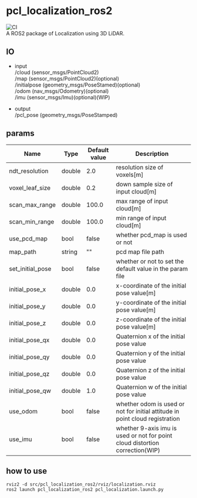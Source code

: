 # pcl_localization_ros2
![CI](https://github.com/rsasaki0109/pcl_localization_ros2/workflows/CI/badge.svg)  
A ROS2 package of Localization using 3D LiDAR.

## IO
- input  
/cloud  (sensor_msgs/PointCloud2)  
/map  (sensor_msgs/PointCloud2)(optional)  
/initialpose (geometry_msgs/PoseStamed)(optional)  
/odom (nav_msgs/Odometry)(optional)   
/imu  (sensor_msgs/Imu)(optional)(WIP)  

- output  
/pcl_pose (geometry_msgs/PoseStamped)

## params

|Name|Type|Default value|Description|
|---|---|---|---|
|ndt_resolution|double|2.0|resolution size of voxels[m]|
|voxel_leaf_size|double|0.2|down sample size of input cloud[m]|
|scan_max_range|double|100.0|max range of input cloud[m]|
|scan_min_range|double|100.0|min range of input cloud[m]|
|use_pcd_map|bool|false|whether pcd_map is used or not|
|map_path|string|""|pcd map file path|
|set_initial_pose|bool|false|whether or not to set the default value in the param file|
|initial_pose_x|double|0.0|x-coordinate of the initial pose value[m]|
|initial_pose_y|double|0.0|y-coordinate of the initial pose value[m]|
|initial_pose_z|double|0.0|z-coordinate of the initial pose value[m]|
|initial_pose_qx|double|0.0|Quaternion x of the initial pose value|
|initial_pose_qy|double|0.0|Quaternion y of the initial pose value|
|initial_pose_qz|double|0.0|Quaternion z of the initial pose value|
|initial_pose_qw|double|1.0|Quaternion w of the initial pose value|
|use_odom|bool|false|whether odom is used or not for initial attitude in point cloud registration|
|use_imu|bool|false|whether 9-axis imu is used or not for point cloud distortion correction(WIP)|

## how to use

```
rviz2 -d src/pcl_localization_ros2/rviz/localization.rviz
ros2 launch pcl_localization_ros2 pcl_localization.launch.py
```